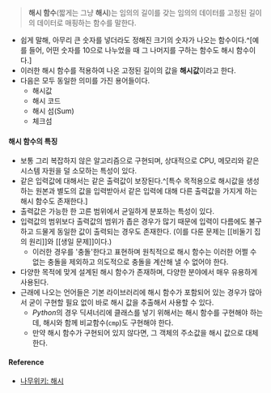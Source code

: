 > **해시 함수**(짧게는 그냥 **해시**)는 임의의 길이를 갖는 임의의 데이터를 고정된 길이의 데이터로 매핑하는 함수를 말한다.
- 쉽게 말해, 아무리 큰 숫자를 넣더라도 정해진 크기의 숫자가 나오는 함수이다.^[예를 들어, 어떤 숫자를 $10$으로 나누었을 때 그 나머지를 구하는 함수도 해시 함수이다.]
- 이러한 해시 함수를 적용하여 나온 고정된 길이의 값을 **해시값**이라고 한다. 
- 다음은 모두 동일한 의미를 가진 용어들이다.
	- 해시값
	- 해시 코드
	- 해시 섬(Sum)
	- 체크섬
#### 해시 함수의 특징
- 보통 그리 복잡하지 않은 알고리즘으로 구현되며, 상대적으로 CPU, 메모리와 같은 시스템 자원을 덜 소모하는 특성이 있다.
- 같은 입력값에 대해서는 같은 출력값이 보장된다.^[특수 목적용으로 해시값을 생성하는 원본과 별도의 값을 입력받아서 같은 입력에 대해 다른 출력값을 가지게 하는 해시 함수도 존재한다.]
- 출력값은 가능한 한 고른 범위에서 균일하게 분포하는 특성이 있다.
- 입력값의 범위보다 출력값의 범위가 좁은 경우가 많기 때문에 입력이 다름에도 불구하고 드물게 동일한 값이 출력되는 경우도 존재한다. (이를 다룬 문제는 [[비둘기 집의 원리]]와 [[생일 문제]]이다.)
	- 이러한 경우를 '충돌'한다고 표현하며 원칙적으로 해시 함수는 이러한 어쩔 수 없는 충돌을 제외하고 의도적으로 충돌을 계산해 낼 수 없어야 한다.
- 다양한 목적에 맞게 설계된 해시 함수가 존재하며, 다양한 분야에서 매우 유용하게 사용된다.
- 근래에 나오는 언어들은 기본 라이브러리에 해시 함수가 포함되어 있는 경우가 많아서 굳이 구현할 필요 없이 바로 해시 값을 추출해서 사용할 수 있다.
	- $Python$의 경우 딕셔너리에 클래스를 넣기 위해서는 해시 함수를 구현해야 하는데, 해시와 함께 비교함수(`cmp`)도 구현해야 한다.
	- 만약 해시 함수가 구현되어 있지 않다면, 그 객체의 주소값을 해시 값으로 대체한다.
	
#### Reference
- [나무위키: 해시](https://namu.wiki/w/해시)

